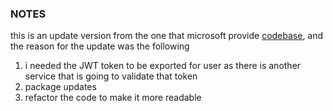 ### NOTES
this is an update version from the one that microsoft provide [codebase](https://github.com/AzureADQuickStarts/AppModelv2-WebApp-OpenIDConnect-nodejs), and the reason for the update was the following
1. i needed the JWT token to be exported for user as there is another service that is going to validate that token
2. package updates
3. refactor the code to make it more readable
